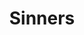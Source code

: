 ---
title: "Sinners"
year: 2025
rating: 2
stars: "★★"
liked: false
rewatched: false
permalink: "sinners-2025"
watched_on: 2025-06-01
---